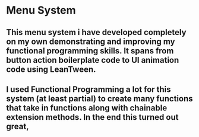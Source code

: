 # Menu System
## This menu system i have developed completely on my own demonstrating and improving my functional programming skills. It spans from button action boilerplate code to UI animation code using LeanTween.
## I used Functional Programming a lot for this system (at least partial) to create many functions that take in functions along with chainable extension methods. In the end this turned out great,
